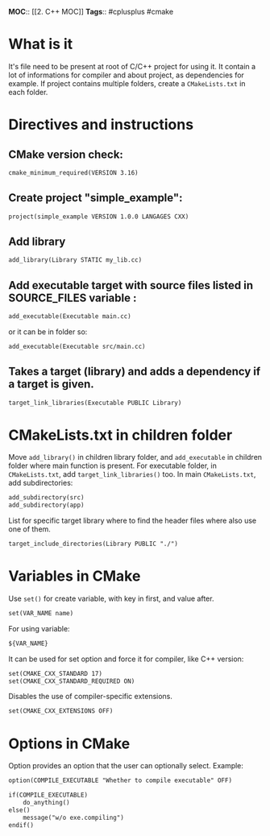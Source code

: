 **MOC**:: [[2. C++ MOC]]
**Tags**:: #cplusplus #cmake

# What is it
It's file need to be present at root of C/C++ project for using it. It contain a lot of informations for compiler and about project, as dependencies for example. If project contains multiple folders, create a `CMakeLists.txt` in each folder.

# Directives and instructions
## CMake version check:
```txt
cmake_minimum_required(VERSION 3.16)
```

## Create project "simple_example":
```txt
project(simple_example VERSION 1.0.0 LANGAGES CXX)
```

## Add library
```txt
add_library(Library STATIC my_lib.cc) 
```

## Add executable target with source files listed in SOURCE_FILES variable :
```txt
add_executable(Executable main.cc)
```
or it can be in folder so:
```txt
add_executable(Executable src/main.cc)
```

## Takes a target (library) and adds a dependency if a target is given.
```txt
target_link_libraries(Executable PUBLIC Library)
```

# CMakeLists.txt in children folder
Move `add_library()` in children library folder, and `add_executable` in children folder where main function is present. For executable folder, in `CMakeLists.txt`, add `target_link_libraries()` too. In main `CMakeLists.txt`, add subdirectories:
```txt
add_subdirectory(src)
add_subdirectory(app)
```
List for specific target library where to find the header files where also use one of them.
```txt
target_include_directories(Library PUBLIC "./")
```

# Variables in CMake
Use `set()` for create variable, with key in first, and value after.
```txt
set(VAR_NAME name)
```
For using variable:
```txt
${VAR_NAME}
```
It can be used for set option and force it for compiler, like C++ version:
```txt
set(CMAKE_CXX_STANDARD 17)
set(CMAKE_CXX_STANDARD_REQUIRED ON)
```
Disables the use of compiler-specific extensions.
```txt
set(CMAKE_CXX_EXTENSIONS OFF)
```

# Options in CMake
Option provides an option that the user can optionally select.
Example:
```txt
option(COMPILE_EXECUTABLE "Whether to compile executable" OFF)

if(COMPILE_EXECUTABLE)
	do_anything()
else()
	message("w/o exe.compiling")
endif()
```